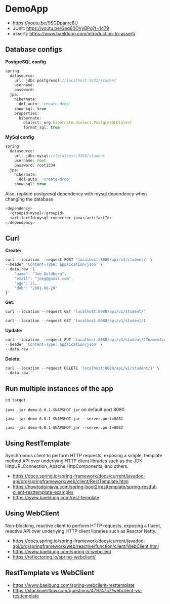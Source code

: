 # DemoApp

* https://youtu.be/9SGDpanrc8U
* JUnit: https://youtu.be/Geq60OVyBPg?t=1479
* assertj: https://www.baeldung.com/introduction-to-assertj

## Database configs

**PostgreSQL config**
```javascript
spring:
  datasource:
    url: jdbc:postgresql://localhost:5432/student
    username:
    password:
  jpa:
    hibernate:
      ddl-auto: 'create-drop'
    show-sql: true
    properties:
      hibernate:
        dialect: org.hibernate.dialect.PostgreSQLDialect
        format_sql: true
```

**MySql config**
```javascript
spring:
  datasource:
    url: jdbc:mysql://localhost:3306/student
    username: root
    password: root1234
  jpa:
    hibernate:
      ddl-auto: 'create-drop'
    show-sql: true
```
Also, replace postgresql dependency with mysql dependency when changing the database
```javascript
<dependency>
  <groupId>mysql</groupId>
  <artifactId>mysql-connector-java</artifactId>
</dependency>
```

## Curl
**Create:**
```javascript
curl --location --request POST 'localhost:8080/api/v1/student/' \
--header 'Content-Type: application/json' \
--data-raw '{
    "name": "Joe Goldberg",
    "email": "joeg@gmail.com",
    "age": 25,
    "dob": "2001-06-20"
}'
```

**Get:**
```javascript
curl --location --request GET 'localhost:8080/api/v1/student/'
```

```javascript
curl --location --request GET 'localhost:8080/api/v1/student/1'
```

**Update:**
```javascript
curl --location --request PUT 'localhost:8080/api/v1/student/2?name=Joe&email=joeg2@gmail.com' \
--header 'Content-Type: application/json' \
--data-raw ''
```

**Delete:**
```javascript
curl --location --request DELETE 'localhost:8080/api/v1/student/1' \
--data-raw ''
```

## Run multiple instances of the app
`cd target`

`java -jar demo-0.0.1-SNAPSHOT.jar` on default port 8080

`java -jar demo-0.0.1-SNAPSHOT.jar --server.port=8081`

`java -jar demo-0.0.1-SNAPSHOT.jar --server.port=8082`


## Using RestTemplate
Synchronous client to perform HTTP requests, exposing a simple, template method API over underlying HTTP client libraries such as the JDK HttpURLConnection, Apache HttpComponents, and others.

* https://docs.spring.io/spring-framework/docs/current/javadoc-api/org/springframework/web/client/RestTemplate.html
* https://howtodoinjava.com/spring-boot2/resttemplate/spring-restful-client-resttemplate-example/
* https://www.baeldung.com/rest-template

## Using WebClient
Non-blocking, reactive client to perform HTTP requests, exposing a fluent, reactive API over underlying HTTP client libraries such as Reactor Netty.

* https://docs.spring.io/spring-framework/docs/current/javadoc-api/org/springframework/web/reactive/function/client/WebClient.html
* https://www.baeldung.com/spring-5-webclient
* https://reflectoring.io/spring-webclient/

## RestTemplate vs WebClient
* https://www.baeldung.com/spring-webclient-resttemplate
* https://stackoverflow.com/questions/47974757/webclient-vs-resttemplate
